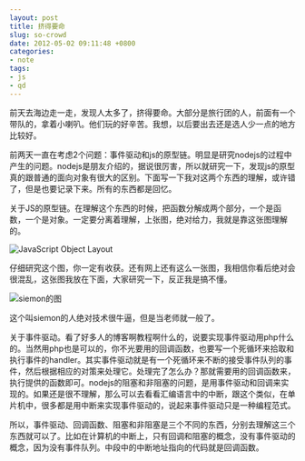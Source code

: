 ```yaml
---
layout: post
title: 挤得要命
slug: so-crowd
date: 2012-05-02 09:11:48 +0800
categories:
- note
tags:
- js
- qd
---
```


前天去海边走一走，发现人太多了，挤得要命。大部分是旅行团的人，前面有一个带队的，拿着小喇叭。他们玩的好辛苦。我想，以后要出去还是选人少一点的地方比较好。

前两天一直在考虑2个问题：事件驱动和js的原型链。明显是研究nodejs的过程中产生的问题。nodejs是朋友介绍的，据说很厉害，所以就研究一下，发现js的原型真的跟普通的面向对象有很大的区别。下面写一下我对这两个东西的理解，或许错了，但是也要记录下来。所有的东西都是回忆。

关于JS的原型链。在理解这个东西的时候，把函数分解成两个部分，一个是函数，一个是对象。一定要分离着理解，上张图，绝对给力，我就是靠这张图理解的。

<img src="{{ site.path.uploads }}2012/05/02/so-crowd/JavaScript_Object_Layout.jpg" alt="JavaScript Object Layout" />

仔细研究这个图，你一定有收获。还有网上还有这么一张图，我相信你看后绝对会很混乱，这张图我放在下面，大家研究一下，反正我是搞不懂。

<img src="{{ site.path.uploads }}2012/05/02/so-crowd/instance.png" alt="siemon的图" />

这个叫siemon的人绝对技术很牛逼，但是当老师就一般了。

关于事件驱动。看了好多人的博客啊教程啊什么的，说要实现事件驱动用php什么的。当然用php也是可以的，你不光要用的回调函数，也要写一个死循环来拾取和执行事件的handler。其实事件驱动就是有一个死循环来不断的接受事件队列的事件，然后根据相应的对策来处理它。处理完了怎么办？那就需要用的回调函数来，执行提供的函数即可。nodejs的阻塞和非阻塞的问题，是用事件驱动和回调来实现的。如果还是很不理解，那么可以去看看汇编语言中的中断，跟这个类似，在单片机中，很多都是用中断来实现事件驱动的，说起来事件驱动只是一种编程范式。

所以，事件驱动、回调函数、阻塞和非阻塞是三个不同的东西，分别去理解这三个东西就可以了。比如在计算机的中断上，只有回调和阻塞的概念，没有事件驱动的概念，因为没有事件队列。中段中的中断地址指向的代码就是回调函数。
